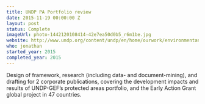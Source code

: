 ```yaml
---
title: UNDP PA Portfolio review
date: 2015-11-19 00:00:00 Z
layout: post
status: Complete
imageUrl: photo-1442120108414-42e7ea50d0b5_r6m1be.jpg
website: http://www.undp.org/content/undp/en/home/ourwork/environmentandenergy/focus_areas/ecosystems_and_biodiversity/protected_areas.html
who: jonathan
started_year: 2015
completed_year: 2015
---
```


Design of framework, research (including data- and document-mining), and drafting for 2 corporate publications, covering the development impacts and results of UNDP-GEF’s protected areas portfolio, and the Early Action Grant global project in 47 countries.
